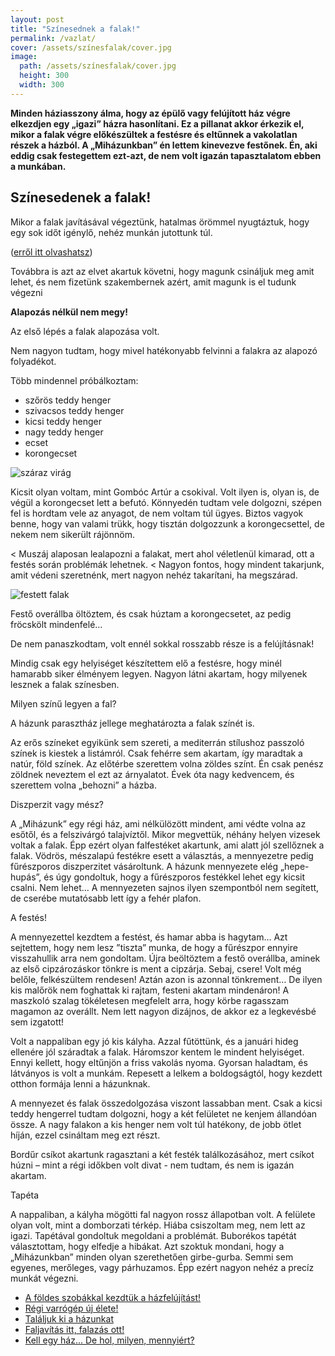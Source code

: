 ```yaml
---
layout: post
title: "Színesednek a falak!"
permalink: /vazlat/
cover: /assets/színesfalak/cover.jpg
image:
  path: /assets/színesfalak/cover.jpg
  height: 300
  width: 300
---
```




**Minden háziasszony álma, hogy az épülő vagy felújított ház végre elkezdjen egy „igazi” házra hasonlítani. Ez a pillanat akkor érkezik el, mikor a falak végre előkészültek a festésre és eltűnnek a vakolatlan részek a házból. A „Miházunkban” én lettem kinevezve festőnek. Én, aki eddig csak festegettem ezt-azt, de nem volt igazán tapasztalatom ebben a munkában.**



## Színesedenek a falak!






Mikor a falak javításával végeztünk, hatalmas örömmel nyugtáztuk, hogy egy sok időt igénylő, nehéz munkán jutottunk túl. 

([erről itt olvashatsz](/2019-02-18-afalak))



Továbbra is azt az elvet akartuk követni, hogy magunk csináljuk meg amit lehet, és nem fizetünk szakembernek azért, amit magunk is el tudunk végezni

**Alapozás nélkül nem megy!**

Az első lépés a falak alapozása volt.

Nem nagyon tudtam, hogy mivel hatékonyabb felvinni a falakra az alapozó folyadékot.

Több mindennel próbálkoztam:
-	szőrös teddy henger
-	szivacsos teddy henger
-	kicsi teddy henger 
-	nagy teddy henger
-	ecset
-	korongecset

![száraz virág](/assets/színesfalak/355175_1.jpg)

Kicsit olyan voltam, mint Gombóc Artúr a csokival. 
Volt ilyen is, olyan is, de végül a korongecset lett a befutó. 
Könnyedén tudtam vele dolgozni, szépen fel is hordtam vele az anyagot, de nem voltam túl ügyes. Biztos vagyok benne, hogy van valami trükk, hogy tisztán dolgozzunk a korongecsettel, de nekem nem sikerült rájönnöm. 

< Muszáj alaposan lealapozni a falakat, mert ahol véletlenül kimarad, ott a festés során problémák lehetnek.
< Nagyon fontos, hogy mindent takarjunk, amit védeni szeretnénk, mert nagyon nehéz takarítani, ha megszárad.



![festett falak](/assets/színesfalak/IMG_20190226_193431)



Festő overállba öltöztem, és csak húztam a korongecsetet, az pedig fröcskölt mindenfelé…


De nem panaszkodtam, volt ennél sokkal rosszabb része is a felújításnak!


Mindig csak egy helyiséget készítettem elő a festésre, hogy minél hamarabb siker élményem legyen. Nagyon látni akartam, hogy milyenek lesznek a falak színesben.


Milyen színű legyen a fal?

A házunk parasztház jellege meghatározta a falak színét is.

Az erős színeket egyikünk sem szereti, a mediterrán stílushoz passzoló színek is kiestek a listámról. Csak fehérre sem akartam, így maradtak a natúr, föld színek.  Az előtérbe szerettem volna zöldes színt. Én csak penész zöldnek neveztem el ezt az árnyalatot. Évek óta nagy kedvencem, és szerettem volna „behozni” a házba.

Diszperzit vagy mész?

A „Miházunk” egy régi ház, ami nélkülözött mindent, ami védte volna az esőtől, és a felszivárgó talajvíztől. Mikor megvettük, néhány helyen vizesek voltak a falak. Épp ezért olyan falfestéket akartunk, ami alatt jól szellőznek a falak.
Vödrös, mészalapú festékre esett a választás, a mennyezetre pedig fűrészporos diszperzitet vásároltunk.
A házunk mennyezete elég „hepe-hupás”, és úgy gondoltuk, hogy a fűrészporos festékkel lehet egy kicsit csalni. 
Nem lehet…
A mennyezeten sajnos ilyen szempontból nem segített, de cserébe mutatósabb lett így a fehér plafon.

A festés!

A mennyezettel kezdtem a festést, és hamar abba is hagytam… 
Azt sejtettem, hogy nem lesz ”tiszta” munka, de hogy a fűrészpor ennyire visszahullik arra nem gondoltam. Újra beöltöztem a festő overállba, aminek az első cipzározáskor tönkre is ment a cipzárja. 
Sebaj, csere! 
Volt még belőle, felkészültem rendesen!
Aztán azon is azonnal tönkrement… De ilyen kis malőrök nem foghattak ki rajtam, festeni akartam mindenáron!
A maszkoló szalag tökéletesen megfelelt arra, hogy körbe ragasszam magamon az overállt. Nem lett nagyon dizájnos, de akkor ez a legkevésbé sem izgatott!


Volt a nappaliban egy jó kis kályha. Azzal fűtöttünk, és a januári hideg ellenére jól száradtak a falak.
Háromszor kentem le mindent helyiséget. Ennyi kellett, hogy eltűnjön a friss vakolás nyoma.
Gyorsan haladtam, és látványos is volt a munkám. Repesett a lelkem a boldogságtól, hogy kezdett otthon formája lenni a házunknak.



A mennyezet és falak összedolgozása viszont lassabban ment. Csak a kicsi teddy hengerrel tudtam dolgozni, hogy a két felületet ne kenjem állandóan össze. A nagy falakon a kis henger nem volt túl hatékony, de jobb ötlet híján, ezzel csináltam meg ezt részt.

Bordűr csíkot akartunk ragasztani a két festék találkozásához, mert csíkot húzni – mint a régi időkben volt divat - nem tudtam, és nem is igazán akartam.


Tapéta

A nappaliban, a kályha mögötti fal nagyon rossz állapotban volt. A felülete olyan volt, mint a domborzati térkép. Hiába csiszoltam meg, nem lett az igazi.
Tapétával gondoltuk megoldani a problémát. Buborékos tapétát választottam, hogy elfedje a hibákat.
Azt szoktuk mondani, hogy a „Miházunkban” minden olyan szerethetően girbe-gurba. 
Semmi sem egyenes, merőleges, vagy párhuzamos.
Épp ezért nagyon nehéz a precíz munkát végezni.

* [A földes szobákkal kezdtük a házfelújítást!](/2019-02-12/szobabetonozas)
* [Régi varrógép új élete!](/2019-02-12/varrogepasztal)
* [Találjuk ki a házunkat](/2019-02-11/találjuk_ki)
* [Faljavítás itt, falazás ott!](/2019-02-18/afalak)
* [Kell egy ház... De hol, milyen, mennyiért?](/2019-02-09/hazvasarlas)
